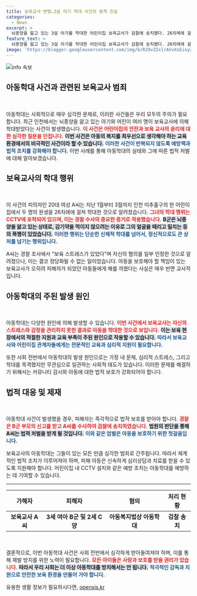 ```yaml
---
title: 보육교사 변명…3살 아기 학대 사건의 충격 진실
categories:
  - News
excerpt: >
  뇌종양을 앓고 있는 3살 아기를 학대한 어린이집 보육교사가 검찰에 송치됐다. 26차례에 걸친 학대 장면이 CCTV에 포착되었고, A씨는 보육 스트레스를 이유로 혐의를 일부 인정했다. 여러분의 자녀를 맡긴 곳에서 어떤 일이 벌어지고 있을까요?
feature_text: >
  뇌종양을 앓고 있는 3살 아기를 학대한 어린이집 보육교사가 검찰에 송치됐다. 26차례에 걸친 학대 장면이 CCTV에 포착되었고, A씨는 보육 스트레스를 이유로 혐의를 일부 인정했다. 여러분의 자녀를 맡긴 곳에서 어떤 일이 벌어지고 있을까요?
image: 'https://blogger.googleusercontent.com/img/b/R29vZ2xl/AVvXsEixyZcFfHzMRdzZMjFBmAUKJYCLCGyLL1o632UiGVXcaFdKo_bkvkuCioo0uUKlGfBVcT3P84aROyZIXSBEx3Aw5nCQ3pTgDom1WDC4m8eifvWiAmWEEVb4x6G_l8C0QH225ldMjyaFvpxGEBGNO37VmDTDMHGhJPq73UglMfDca1-0aw/s1600/blogspot.png'
---
```


<p><img src="https://blogger.googleusercontent.com/img/b/R29vZ2xl/AVvXsEixyZcFfHzMRdzZMjFBmAUKJYCLCGyLL1o632UiGVXcaFdKo_bkvkuCioo0uUKlGfBVcT3P84aROyZIXSBEx3Aw5nCQ3pTgDom1WDC4m8eifvWiAmWEEVb4x6G_l8C0QH225ldMjyaFvpxGEBGNO37VmDTDMHGhJPq73UglMfDca1-0aw/s1600/blogspot.png" alt="info 속보" /></p>

<h2 data-ke-size="size26">아동학대 사건과 관련된 보육교사 범죄</h2>

<p data-ke-size="size16">&nbsp;</p> 

<p>아동학대는 사회적으로 매우 심각한 문제로, 이러한 사건들은 우리 모두의 주의가 필요합니다. 최근 인천에서는 뇌종양을 앓고 있는 아기와 어린이 여러 명이 보육교사에 의해 학대받았다는 사건이 발생했습니다. <b><span style="color: #ee2323;">이 사건은 어린이집의 안전과 보육 교사의 윤리에 대한 심각한 질문을 던집니다.</span></b> <b><span style="background-color: #21538527;">이번 사건은 아동의 복지를 최우선으로 생각해야 하는 교육 환경에서의 비극적인 사건이라 할 수 있습니다.</span></b> <b><span style="color: #1a5490;">이러한 사건이 반복되지 않도록 예방책과 법적 조치를 강화해야 합니다.</span></b> 이번 사례를 통해 아동학대의 실태와 그에 따른 법적 처벌에 대해 알아보겠습니다.</p>

<h2 data-ke-size="size26">보육교사의 학대 행위</h2>

<p data-ke-size="size16">&nbsp;</p>

<p>이 사건의 피의자인 20대 여성 A씨는 지난 1월부터 3월까지 인천 미추홀구의 한 어린이집에서 두 명의 원생을 26차례에 걸쳐 학대한 것으로 알려졌습니다. <b><span style="color: #ee2323;">그녀의 학대 행위는 CCTV에 포착되어 있으며, 이는 경찰 수사의 중요한 증거로 작용했습니다.</span></b> <b><span style="background-color: #21538527;">B군은 뇌종양을 앓고 있는 상태로, 감기약을 먹이지 않으려는 이유로 그의 얼굴을 때리고 밀치는 등의 폭행이 있었습니다.</span></b> <b><span style="color: #1a5490;">이러한 행위는 단순한 신체적 학대를 넘어서, 정신적으로도 큰 상처를 남기는 행위입니다.</span></b> </p>

<p>A씨는 경찰 조사에서 "보육 스트레스가 있었다"며 자신의 혐의를 일부 인정한 것으로 알려졌으나, 이는 결코 정당화될 수 없는 일이었습니다. 아동을 보호해야 할 책임이 있는 보육교사가 오히려 피해자가 되었던 아동들에게 해를 끼쳤다는 사실은 매우 반면 교사적입니다.</p>

<h2 data-ke-size="size26">아동학대의 주된 발생 원인</h2>

<p data-ke-size="size16">&nbsp;</p>

<p>아동학대는 다양한 원인에 의해 발생할 수 있습니다. <b><span style="color: #ee2323;">이번 사건에서 보육교사는 자신의 스트레스와 감정을 관리하지 못한 결과로 아동을 학대한 것으로 보입니다.</span></b> <b><span style="background-color: #21538527;">이는 보육 현장에서의 적절한 지원과 교육 부족이 주된 원인으로 작용할 수 있습니다.</span></b> <b><span style="color: #1a5490;">따라서 보육교사와 어린이집 관계자들에게는 전문적인 교육과 심리적 지원이 필요합니다.</span></b></p>

<p>또한 사회 전반에서 아동학대의 발생 원인으로는 가정 내 문제, 심리적 스트레스, 그리고 학대를 목격했지만 무관심으로 일관하는 사회적 태도가 있습니다. 이러한 문제를 해결하기 위해서는 커뮤니티 감시와 아동에 대한 법적 보호가 강화되어야 합니다.</p>

<h2 data-ke-size="size26">법적 대응 및 제재</h2>

<p data-ke-size="size16">&nbsp;</p>

<p>아동학대 사건이 발생했을 경우, 피해자는 즉각적으로 법적 보호를 받아야 합니다. <b><span style="color: #ee2323;">경찰은 B군 부모의 신고를 받고 A씨를 수사하여 검찰에 송치하였습니다.</span></b> <b><span style="background-color: #21538527;">법원의 판단을 통해 A씨는 법적 처벌을 받게 될 것입니다.</span></b> <b><span style="color: #1a5490;">이와 같은 엄벌은 아동을 보호하기 위한 첫걸음입니다.</span></b></p>

<p>보육교사의 아동학대는 그들이 있는 모든 만큼 심각한 범죄로 간주됩니다. 따라서 체계적인 법적 조치가 이루어져야 하며, 피해 아동은 신속하게 심리상담과 치료를 받을 수 있도록 지원해야 합니다. 어린이집 내 CCTV 설치와 같은 예방 조치는 아동학대를 예방하는 데 기여할 수 있습니다.</p>

<hr>

<table style="width: 100%;">
    <thead>
        <tr>
            <th style="text-align: center;">가해자</th>
            <th style="text-align: center;">피해자</th>
            <th style="text-align: center;">혐의</th>
            <th style="text-align: center;">처리 현황</th>
        </tr>
    </thead>
    <tbody>
        <tr>
            <td style="text-align: center; height: 17px;"><b>보육교사 A씨</b></td>
            <td style="text-align: center; height: 17px;"><b>3세 여아 B군 및 2세 C양</b></td>
            <td style="text-align: center; height: 17px;"><b>아동복지법상 아동학대</b></td>
            <td style="text-align: center; height: 17px;"><b>검찰 송치</b></td>
        </tr>
    </tbody>
</table>

<p data-ke-size="size16">&nbsp;</p>

<p>결론적으로, 이번 아동학대 사건은 사회 전반에서 심각하게 받아들여져야 하며, 이를 통해 재발 방지를 위한 노력이 필요합니다. <b><span style="color: #ee2323;">모든 아이들은 사랑과 보호를 받을 권리가 있습니다.</span></b> <b><span style="background-color: #21538527;">따라서 우리 사회는 더 이상 아동학대를 방치해서는 안 됩니다.</span></b> <b><span style="color: #1a5490;">적극적인 감독과 지원으로 안전한 보육 환경을 만들어 가야 합니다.</span></b></p>
유용한 생활 정보가 필요하시다면, <a href="https://opensis.kr" rel="dofollow">opensis.kr</a>



